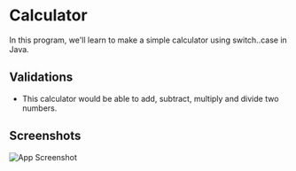 
# Calculator

In this program, we'll learn to make a simple calculator using switch..case in Java.


## Validations

 * This calculator would be able to add, subtract, multiply and divide two numbers.
 
## Screenshots

![App Screenshot](https://github.com/Karishma290395/Calculator/blob/main/Calculator.png)

  
